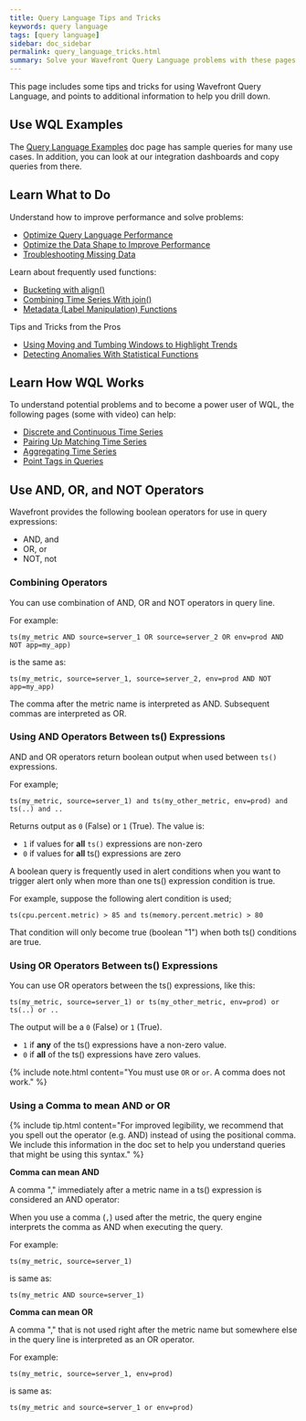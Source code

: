 ```yaml
---
title: Query Language Tips and Tricks
keywords: query language
tags: [query language]
sidebar: doc_sidebar
permalink: query_language_tricks.html
summary: Solve your Wavefront Query Language problems with these pages
---
```

This page includes some tips and tricks for using Wavefront Query Language, and points to additional information to help you drill down.



## Use WQL Examples

The [Query Language Examples](query_language_recipes.html) doc page has sample queries for many use cases. In addition, you can look at our integration dashboards and copy queries from there.

## Learn What to Do

Understand how to improve performance and solve problems:

* [Optimize Query Language Performance](query_language_performance.html)
* [Optimize the Data Shape to Improve Performance](optimize_data_shape.html)
* [Troubleshooting Missing Data](missing_data_troubleshooting.html)

Learn about frequently used functions:

* [Bucketing with align()](query_language_align_function.html)
* [Combining Time Series With join()](query_language_series_joining.html)
* [Metadata (Label Manipulation) Functions](query_language_metadata_functions.html)

Tips and Tricks from the Pros
* [Using Moving and Tumbing Windows to Highlight Trends](query_language_windows_trends.html)
* [Detecting Anomalies With Statistical Functions](query_language_statistical_functions_anomalies.html)


## Learn How WQL Works

To understand potential problems and to become a power user of WQL, the following pages (some with video) can help:

* [Discrete and Continuous Time Series](query_language_discrete_continuous.html)
* [Pairing Up Matching Time Series](query_language_series_matching.html)
* [Aggregating Time Series](query_language_aggregate_functions.html)
* [Point Tags in Queries](query_language_point_tags.html)

## Use AND, OR, and NOT Operators

Wavefront provides the following boolean operators for use in query expressions:
* AND, and
* OR, or
* NOT, not

### Combining Operators

You can use combination of AND, OR and NOT operators in query line.

For example:

`ts(my_metric AND source=server_1 OR source=server_2 OR env=prod AND NOT app=my_app)`

is the same as:

`ts(my_metric, source=server_1, source=server_2, env=prod AND NOT app=my_app)`

The comma after the metric name is interpreted as AND. Subsequent commas are interpreted as OR.


### Using AND Operators Between ts() Expressions

AND and OR operators return boolean output when used between `ts()` expressions.

For example;

`ts(my_metric, source=server_1) and ts(my_other_metric, env=prod) and ts(..) and ..`

Returns output as `0` (False) or `1` (True). The value is:
* `1` if values for **all** `ts()` expressions are non-zero
* `0` if  values for **all** ts() expressions are zero

A boolean query is frequently used in alert conditions when you want to trigger alert only when more than one ts() expression condition is true.

For example, suppose the following alert condition is used;

`ts(cpu.percent.metric) > 85 and ts(memory.percent.metric) > 80`

That condition will only become true (boolean "1") when both ts() conditions are true.

### Using OR Operators Between ts() Expressions

You can use OR operators between the ts() expressions, like this:

`ts(my_metric, source=server_1) or ts(my_other_metric, env=prod) or ts(..) or ..`

The output  will be a `0` (False) or  `1` (True).
* `1` if **any** of the ts() expressions have a non-zero value.
* `0` if **all** of the ts() expressions have zero values.

{% include note.html content="You must use `OR` or `or`. A comma does not work." %}


### Using a Comma to mean AND or OR

{% include tip.html content="For improved legibility, we recommend that you spell out the operator (e.g. AND) instead of using the positional comma. We include this information in the doc set to help you understand queries that might be using this syntax." %}

**Comma can mean AND**

A comma "," immediately after a metric name in a ts() expression is considered an AND operator:

When you use a comma (`,`) used after the metric, the query engine interprets the comma as AND when executing the query.

For example:

`ts(my_metric, source=server_1)`

is same as:

`ts(my_metric AND source=server_1)`

**Comma can mean OR**

A comma "," that is not used right after the metric name but somewhere else in the query line is interpreted as an OR operator.

For example:

`ts(my_metric, source=server_1, env=prod)`

is same as:

`ts(my_metric and source=server_1 or env=prod)`
